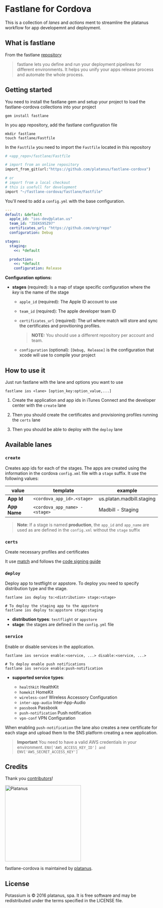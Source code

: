 # Fastlane for Cordova

This is a collection of *lanes* and *actions* ment to streamline the
platanus workflow for app developemnt and deployment.

## What is fastlane

From the fastlane [repository][fastlane-repo]

> fastlane lets you define and run your deployment pipelines for different
> environments. It helps you unify your apps release process and automate the
> whole process.

## Getting started

You need to install the fastlane gem and setup your project to load the
fastlane-cordova collections into your project

    gem install fastlane

In you app repository, add the fastlane configuration file

    mkdir fastlane
    touch fastlane/Fastfile

In the `Fastfile` you need to import the `Fastfile` located in this repository

```ruby
# <app_repo>/fastlane/Fastfile

# import from an online repository
import_from_git(url:"https://github.com/platanus/fastlane-cordova")

# or
# import from a local checkout
# this is usefull for development
import "~/fastlane-cordova/fastlane/Fastfile"
```

You'll need to add a `config.yml` with the base configuration.

```yaml
---
default: &default
  apple_id: "ios-dev@platan.us"
  team_id: "35EKS95Z97"
  certificates_url: "https://github.com/org/repo"
  configuration: Debug

stages:
  staging:
    <<: *default

  production:
    <<: *default
    configuration: Release
```

**Configuration options:**

- **stages** (required):
Is a map of stage specific configuration where the *key*
is the name of the stage

  - `apple_id` (required): The Apple ID account to use

  - `team_id` (required): The apple developer team ID

  - `certificates_url` (required):
      The url where match will store and sync the certificates and
      provitioning profiles.
      > **NOTE:** You should use a different repository per account and team.

  - `configuration` (optional): `[Debug, Release]` is the configuration
    that xcode will use to compile your project

## How to use it

Just run fastlane with the lane and options you want to use

    fastlane ios <lane> [option_key:option_value,...]

1. Create the application and app ids in iTunes Connect and the developer
center with the `create` lane

1. Then you should create the certificates and provisioning profiles running
the `certs` lane

1. Then you should be able to deploy with the `deploy` lane

## Available lanes

### `create`

Creates app ids for each of the stages. The apps are created using the
information in the cordova `config.xml` file with a `stage` suffix.
It use the following values:

| value        | template                       | example                   |
| ------------ | ------------------------------ | ------------------------- |
| **App Id**   | `<cordova_app_id>.<stage>`     | us.platan.madbill.staging |
| **App Name** | `<cordova_app_name> - <stage>` | Madbill - Staging         |

> **Note**: If a stage is named **production**, the `app_id` and `app_name` are
> used as are defined in the `config.xml` without the `stage` suffix

### `certs`

Create necessary profiles and certificates

It use [match][fastlane-match] and follows the
[code signing guide][codesigning-guide]

### `deploy`

Deploy app to testflight or appstore. To deploy you need to specify
distribution type and the stage.

```shell
fastlane ios deploy to:<distribution> stage:<stage>

# To deploy the staging app to the appstore
fastlane ios deploy to:appstore stage:staging
```

- **distribution types**: `testflight` or `appstore`
- **stage**: the stages are defined in the `config.yml` file

### `service`

Enable or disable services in the application.

```shell
fastlane ios service enable:<service, ...> disable:<service, ...>

# To deploy enable push notifications
fastlane ios service enable:push-notification
```

- **supported service types**:

  - `healthkit` HealthKit
  - `homekit` HomeKit
  - `wireless-conf` Wireless Accessory Configuration
  - `inter-app-audio` Inter-App-Audio
  - `passbook` Passbook
  - `push-notification` Push notification
  - `vpn-conf` VPN Configuration

When enabling `push-notification` the lane also creates a new certificate for
each stage and upload them to the SNS platform creating a new application.

> **Important** You need to have a valid AWS credentials in your
> environment. `ENV['AWS_ACCESS_KEY_ID'] and ENV['AWS_SECRET_ACCESS_KEY']`

## Credits

Thank you [contributors](https://github.com/platanus/fastlane-cordova/graphs/contributors)!

<img src="http://platan.us/gravatar_with_text.png" alt="Platanus" width="250"/>

fastlane-cordova is maintained by [platanus](http://platan.us).

## License

Potassium is © 2016 platanus, spa. It is free software and may be redistributed
under the terms specified in the LICENSE file.

[fastlane-repo]: https://github.com/fastlane/fastlane
[fastlane-match]: https://github.com/fastlane/match
[codesigning-guide]: https://codesigning.guide

